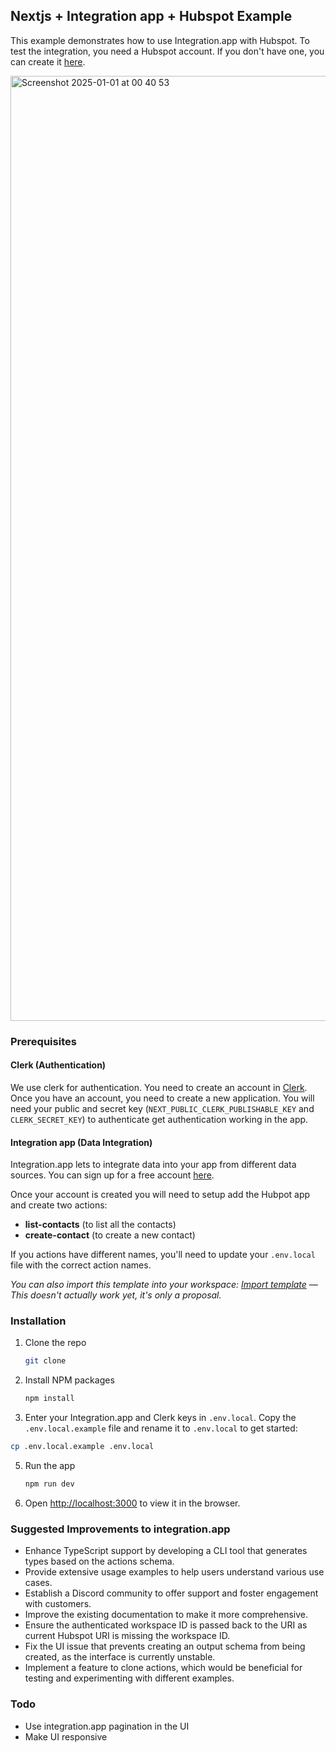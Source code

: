 ## Nextjs + Integration app + Hubspot Example

This example demonstrates how to use Integration.app with Hubspot. To test the integration, you need a Hubspot account. If you don't have one, you can create it [here](https://www.hubspot.com/).

<img width="1512" alt="Screenshot 2025-01-01 at 00 40 53" src="https://github.com/user-attachments/assets/4f679dbc-b582-4399-8734-66d74fa78042" />

### Prerequisites

#### Clerk (Authentication)

We use clerk for authentication. You need to create an account in [Clerk](https://clerk.dev/). Once you have an account, you need to create a new application. You will need your public and secret key (`NEXT_PUBLIC_CLERK_PUBLISHABLE_KEY` and `CLERK_SECRET_KEY`) to authenticate get authentication working in the app.

#### Integration app (Data Integration)

Integration.app lets to integrate data into your app from different data sources. You can sign up for a free account [here](https://integration.app/).

Once your account is created you will need to setup add the Hubpot app and create two actions:

- **list-contacts** (to list all the contacts)
- **create-contact** (to create a new contact)

If you actions have different names, you'll need to update your `.env.local` file with the correct action names.

_You can also import this template into your workspace: [Import template](https://integration.app/templates/60f3b3b3b3b3b30001f3b3b3) — This doesn't actually work yet, it's only a proposal._

### Installation

1. Clone the repo
   ```sh
   git clone
   ```
2. Install NPM packages

   ```sh
   npm install
   ```

3. Enter your Integration.app and Clerk keys in `.env.local`. Copy the `.env.local.example` file and rename it to `.env.local` to get started:

```sh
cp .env.local.example .env.local
```

5. Run the app
   ```sh
   npm run dev
   ```
6. Open [http://localhost:3000](http://localhost:3000) to view it in the browser.

### Suggested Improvements to integration.app

- Enhance TypeScript support by developing a CLI tool that generates types based on the actions schema.
- Provide extensive usage examples to help users understand various use cases.
- Establish a Discord community to offer support and foster engagement with customers.
- Improve the existing documentation to make it more comprehensive.
- Ensure the authenticated workspace ID is passed back to the URI as current Hubspot URI is missing the workspace ID.
- Fix the UI issue that prevents creating an output schema from being created, as the interface is currently unstable.
- Implement a feature to clone actions, which would be beneficial for testing and experimenting with different examples.

### Todo

- Use integration.app pagination in the UI
- Make UI responsive
